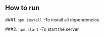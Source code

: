 ## How to run

###1. `npm install` -To install all dependencies

###2. `npm start` -To start the server